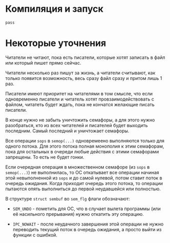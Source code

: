 # Компиляция и запуск

``` bash
pass
```

# Некоторые уточнения

Читатели не читают, пока есть писатели, которые хотят записать в файл или который пишет прямо сейчас.

Читатели несколько раз пишут за жизнь, а читатели считывают, как только появится возможность, весь сразу файл сразу и притом лишь 1 раз.

Писатели имеют приоритет на читателями в том смысле, что если одновременно писатели и читатель хотят провзаимодействовать с файлом, читатеть будет ждать, пока не кончатся желающие писать писатели. 

В конце нужно не забыть уничтожить семафоры, а для этого нужно разобраться, кто из всех читателей и писателей будет выходить последним. Самый последний и уничтожает семафоры. 



Все операции `sops` в `semop(...)` одновремеено выполняются только для одного потока. Для этого потока полная монополия к этим семафорам, пока для остальных в очереди любые действия с этими семафорами запрещены. То есть не будет гонки.

Если очередная операция в множественном семафоре (из `sops` в `semop(...)`) не выполнилась, то ОС откатывает все операции начиная этой невыполненной из `sops` и до самой нулевой, потом ставит поток в очередь ожидания. Когда приходит очередь этого потока, то операции пытаются опять выполниться до первой неудавшейся или полностью.

В структуре `struct sembuf` во `sem_flg` флаги обозначают: 

- `SEM_UNDO` - пометить для ОС, что в случает вылета программы (или её насильного прерывания) нужно откатить эту операцию.

- `IPC_NOWAIT` - после неудачного завершения этой операции не нужно переводить текущий поток в очередь ожидания, а просто выйти из функции с ошибкой. 
